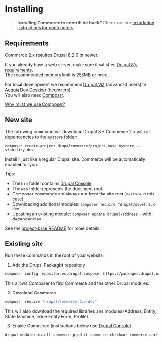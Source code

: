 # Installing

> **Installing Commerce to contribute back?** Check out our [installation instructions for contributors](contributing/getting-started.html).

## Requirements

Commerce 2.x requires Drupal 8.2.0 or newer.

If you already have a web server, make sure it satisfies [Drupal 8's requirements](https://www.drupal.org/requirements). <br>
The recommended memory limit is 256MB or more.

For local development we recommend [Drupal VM](http://www.drupalvm.com/) (advanced users) or [Acquia Dev Desktop](https://www.acquia.com/products-services/dev-desktop) (beginners). <br>
You will also need [Composer](https://getcomposer.org/doc/00-intro.md#installation-linux-unix-osx).

[Why must we use Composer?](https://bojanz.wordpress.com/2015/09/18/d8-composer-definitive-intro/)

## New site

The following command will download Drupal 8 + Commerce 2.x with all dependencies to the `mystore` folder:

    composer create-project drupalcommerce/project-base mystore --stability dev

Install it just like a regular Drupal site. Commerce will be automatically enabled for you.

Tips:

- The `bin` folder contains [Drupal Console](https://drupalconsole.com). <br>
- The `web` folder represents the document root. <br>
- Composer commands are always run from the site root (`mystore` in this case). <br>
- Downloading additional modules: `composer require "drupal/devel:1.x-dev"` <br>
- Updating an existing module: `composer update drupal/address` --with-dependencies

See the [project-base README](https://github.com/drupalcommerce/project-base/blob/8.x/README.md) for more details.

## Existing site

Run these commands in the root of your website:

1. Add the Drupal Packagist repository

 ```sh
 composer config repositories.drupal composer https://packages.drupal.org/8
 ```

 This allows Composer to find Commerce and the other Drupal modules.

2. Download Commerce

 ```sh
 composer require "drupal/commerce 2.x-dev"
 ```

 This will also download the required libraries and modules (Address, Entity, State Machine, Inline Entity Form, Profile).

3. Enable Commerce (instructions below use [Drupal Console](https://drupalconsole.com))

 ```sh
 drupal module:install commerce_product commerce_checkout commerce_cart commerce_tax
 ```

